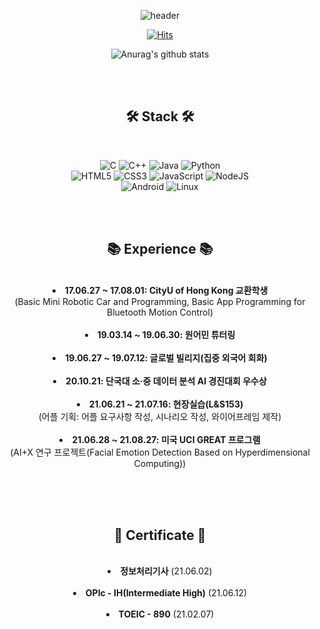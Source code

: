 <!-- [![Hits](https://hits.seeyoufarm.com/api/count/incr/badge.svg?url=https%3A%2F%2Fgithub.com%2Fpark-daeun&count_bg=%2370C7FF&title_bg=%23555555&icon=&icon_color=%23E7E7E7&title=hits&edge_flat=false)](https://hits.seeyoufarm.com)

![Anurag's github stats](https://github-readme-stats.vercel.app/api?username=park-daeun&show_icons=true)
 -->
<div align="center">
  
  ![header](https://capsule-render.vercel.app/api?type=waving&color=gradient&height=300&section=header&text=Daeun%20Park&fontSize=70)
  
  [![Hits](https://hits.seeyoufarm.com/api/count/incr/badge.svg?url=https%3A%2F%2Fgithub.com%2Fpark-daeun&count_bg=%2370C7FF&title_bg=%23555555&icon=&icon_color=%23E7E7E7&title=hits&edge_flat=false)](https://hits.seeyoufarm.com)  
  
  ![Anurag's github stats](https://github-readme-stats.vercel.app/api?username=park-daeun&show_icons=true)  
    
  <br><br>
  
  🛠️ <b>Stack</b> 🛠️ 
 ------  
 
 <br>  
 
  ![C](https://img.shields.io/badge/c-%2300599C.svg?style=for-the-badge&logo=c&logoColor=white) ![C++](https://img.shields.io/badge/c++-%2300599C.svg?style=for-the-badge&logo=c%2B%2B&logoColor=white) ![Java](https://img.shields.io/badge/java-%23ED8B00.svg?style=for-the-badge&logo=java&logoColor=white) ![Python](https://img.shields.io/badge/python-3670A0?style=for-the-badge&logo=python&logoColor=ffdd54)  
  ![HTML5](https://img.shields.io/badge/html5-%23E34F26.svg?style=for-the-badge&logo=html5&logoColor=white) ![CSS3](https://img.shields.io/badge/css3-%231572B6.svg?style=for-the-badge&logo=css3&logoColor=white) ![JavaScript](https://img.shields.io/badge/javascript-%23323330.svg?style=for-the-badge&logo=javascript&logoColor=%23F7DF1E) ![NodeJS](https://img.shields.io/badge/node.js-6DA55F?style=for-the-badge&logo=node.js&logoColor=white)  
  ![Android](https://img.shields.io/badge/Android-3DDC84?style=for-the-badge&logo=android&logoColor=white) ![Linux](https://img.shields.io/badge/Linux-FCC624?style=for-the-badge&logo=linux&logoColor=black)
 
 <br><br>
 
 📚 <b>Experience</b> 📚
 ------  
 
 <br>  
 
 <li><b>17.06.27 ~ 17.08.01: CityU of Hong Kong 교환학생</b><br>
  (Basic Mini Robotic Car and Programming, Basic App Programming for Bluetooth Motion Control) </li><br>
 <li><b>19.03.14 ~ 19.06.30: 원어민 튜터링</b><br></li><br>
 <li><b>19.06.27 ~ 19.07.12: 글로벌 빌리지(집중 외국어 회화)</b><br></li><br>
 <li><b>20.10.21: 단국대 소·중 데이터 분석 AI 경진대회 우수상</b></li><br>
 <li><b>21.06.21 ~ 21.07.16: 현장실습(L&S153)</b><br>
  (어플 기획: 어플 요구사항 작성, 시나리오 작성, 와이어프레임 제작) </li><br>
 <li><b>21.06.28 ~ 21.08.27: 미국 UCI GREAT 프로그램</b><br>
  (AI+X 연구 프로젝트(Facial Emotion Detection Based on Hyperdimensional Computing)) </li><br>
  
 <br><br>
 
 📃 <b>Certificate</b> 📃
 ------  
 
 <br>  
 
 <li><b>정보처리기사</b> (21.06.02)</li><br>
 <li><b>OPIc - IH(Intermediate High)</b> (21.06.12)</li><br>
 <li><b>TOEIC - 890</b> (21.02.07)</li><br>
 
 <br><br>
 
</div>




<!--
**park-daeun/park-daeun** is a ✨ _special_ ✨ repository because its `README.md` (this file) appears on your GitHub profile.

Here are some ideas to get you started:

- 🔭 I’m currently working on ...
- 🌱 I’m currently learning ...
- 👯 I’m looking to collaborate on ...
- 🤔 I’m looking for help with ...
- 💬 Ask me about ...
- 📫 How to reach me: ...
- 😄 Pronouns: ...
- ⚡ Fun fact: ...
-->
